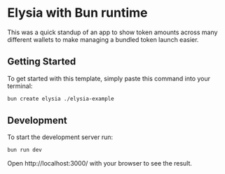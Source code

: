 # Elysia with Bun runtime

This was a quick standup of an app to show token amounts across many different wallets to make managing a bundled token launch easier.

## Getting Started
To get started with this template, simply paste this command into your terminal:
```bash
bun create elysia ./elysia-example
```

## Development
To start the development server run:
```bash
bun run dev
```

Open http://localhost:3000/ with your browser to see the result.
